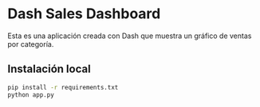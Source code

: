 # Dash Sales Dashboard

Esta es una aplicación creada con Dash que muestra un gráfico de ventas por categoría.

## Instalación local


```bash
pip install -r requirements.txt
python app.py
